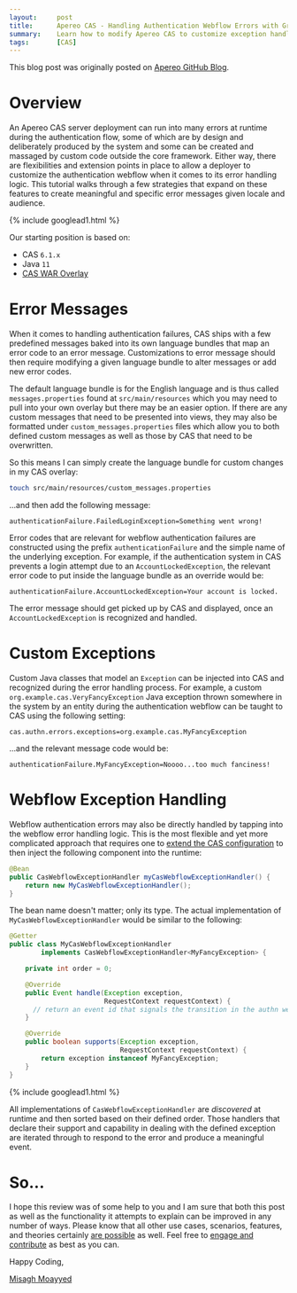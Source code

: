 ```yaml
---
layout:     post
title:      Apereo CAS - Handling Authentication Webflow Errors with Grace
summary:    Learn how to modify Apereo CAS to customize exception handling and produce localized error messages for your deployment.
tags:       [CAS]
---
```


<div class="alert alert-success"><i class="far fa-lightbulb"></i> This blog post was originally posted on <a href="https://github.com/apereo/apereo.github.io">Apereo GitHub Blog</a>.</div>

# Overview

An Apereo CAS server deployment can run into many errors at runtime during the authentication flow, some of which are by design and deliberately produced by the system and some can be created and massaged by custom code outside the core framework. Either way, there are flexibilities and extension points in place to allow a deployer to customize the authentication webflow when it comes to its error handling logic. This tutorial walks through a few strategies that expand on these features to create meaningful and specific error messages given locale and audience.

{% include googlead1.html  %}

Our starting position is based on:

- CAS `6.1.x`
- Java `11`
- [CAS WAR Overlay](https://github.com/apereo/cas-overlay-template)

# Error Messages

When it comes to handling authentication failures, CAS ships with a few predefined messages baked into its own language bundles that map an error code to an error message. Customizations to error message should then require modifying a given language bundle to alter messages or add new error codes. 

The default language bundle is for the English language and is thus called `messages.properties` found at `src/main/resources` which you may need to pull into your own overlay but there may be an easier option. If there are any custom messages that need to be presented into views, they may also be formatted under `custom_messages.properties` files which allow you to both defined custom messages as well as those by CAS that need to be overwritten.

So this means I can simply create the language bundle for custom changes in my CAS overlay:

```bash
touch src/main/resources/custom_messages.properties
```

...and then add the following message:

```properties
authenticationFailure.FailedLoginException=Something went wrong!
```

Error codes that are relevant for webflow authentication failures are constructed using the prefix `authenticationFailure` and the simple name of the underlying exception. For example, if the authentication system in CAS prevents a login attempt due to an `AccountLockedException`, the relevant error code to put inside the language bundle as an override would be:

```properties
authenticationFailure.AccountLockedException=Your account is locked.
```

The error message should get picked up by CAS and displayed, once an `AccountLockedException` is recognized and handled.

# Custom Exceptions

Custom Java classes that model an `Exception` can be injected into CAS and recognized during the error handling process. For example, a custom `org.example.cas.VeryFancyException` Java exception thrown somewhere in the system by an entity during the authentication webflow can be taught to CAS using the following setting:

```properties
cas.authn.errors.exceptions=org.example.cas.MyFancyException
```

...and the relevant message code would be:

```properties
authenticationFailure.MyFancyException=Noooo...too much fanciness!
```

# Webflow Exception Handling

Webflow authentication errors may also be directly handled by tapping into the webflow error handling logic. This is the most flexible and yet more complicated approach that requires one to [extend the CAS configuration](https://apereo.github.io/cas/6.1.x/configuration/Configuration-Management-Extensions.html) to then inject the following component into the runtime:

```java
@Bean
public CasWebflowExceptionHandler myCasWebflowExceptionHandler() {
    return new MyCasWebflowExceptionHandler();
}
```

The bean name doesn't matter; only its type. The actual implementation of `MyCasWebflowExceptionHandler` would be similar to the following:

```java
@Getter
public class MyCasWebflowExceptionHandler
        implements CasWebflowExceptionHandler<MyFancyException> {

    private int order = 0;

    @Override
    public Event handle(Exception exception, 
                        RequestContext requestContext) {
      // return an event id that signals the transition in the authn webflow
    }

    @Override
    public boolean supports(Exception exception, 
                            RequestContext requestContext) {
        return exception instanceof MyFancyException;
    }
}
```

{% include googlead1.html  %}

All implementations of `CasWebflowExceptionHandler` are *discovered* at runtime and then sorted based on their defined order. Those handlers
that declare their support and capability in dealing with the defined exception are iterated through to respond to the error and produce a meaningful event.

# So...

I hope this review was of some help to you and I am sure that both this post as well as the functionality it attempts to explain can be improved in any number of ways. Please know that all other use cases, scenarios, features, and theories certainly [are possible](https://apereo.github.io/2017/02/18/onthe-theoryof-possibility/) as well. Feel free to [engage and contribute](https://apereo.github.io/cas/developer/Contributor-Guidelines.html) as best as you can.

Happy Coding,

[Misagh Moayyed](https://fawnoos.com)
